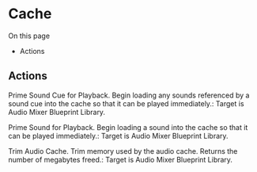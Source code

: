 # Cache

On this page 

  * Actions





## Actions

Prime Sound Cue for Playback. Begin loading any sounds referenced by a sound cue into the cache so that it can be played immediately.: Target is Audio Mixer Blueprint Library.

Prime Sound for Playback. Begin loading a sound into the cache so that it can be played immediately.: Target is Audio Mixer Blueprint Library.

Trim Audio Cache. Trim memory used by the audio cache. Returns the number of megabytes freed.: Target is Audio Mixer Blueprint Library.

